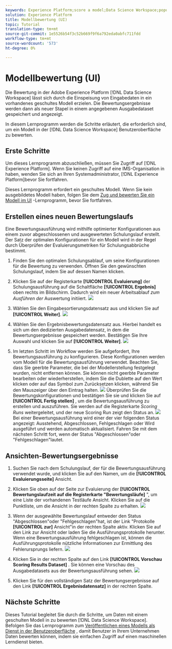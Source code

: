 ```yaml
---
keywords: Experience Platform;score a model;Data Science Workspace;popular topics
solution: Experience Platform
title: Modellbewertung (UI)
topic: Tutorial
translation-type: tm+mt
source-git-commit: 1e5526b54f3c52b669f9f6a792eda0abfc711fdd
workflow-type: tm+mt
source-wordcount: '573'
ht-degree: 0%

---
```



# Modellbewertung (UI)

Die Bewertung in der Adobe Experience Platform [!DNL Data Science Workspace] lässt sich durch die Einspeisung von Eingabedaten in ein vorhandenes geschultes Modell erzielen. Die Bewertungsergebnisse werden dann als neuer Stapel in einem angegebenen Ausgabedataset gespeichert und angezeigt.

In diesem Lernprogramm werden die Schritte erläutert, die erforderlich sind, um ein Modell in der [!DNL Data Science Workspace] Benutzeroberfläche zu bewerten.

## Erste Schritte

Um dieses Lernprogramm abzuschließen, müssen Sie Zugriff auf [!DNL Experience Platform]. Wenn Sie keinen Zugriff auf eine IMS-Organisation in haben, wenden Sie sich an Ihren Systemadministrator, [!DNL Experience Platform]bevor Sie fortfahren.

Dieses Lernprogramm erfordert ein geschultes Modell. Wenn Sie kein ausgebildetes Modell haben, folgen Sie dem [Zug und bewerten Sie ein Modell im UI](./train-evaluate-model-ui.md) -Lernprogramm, bevor Sie fortfahren.

## Erstellen eines neuen Bewertungslaufs

Eine Bewertungsausführung wird mithilfe optimierter Konfigurationen aus einem zuvor abgeschlossenen und ausgewerteten Schulungslauf erstellt. Der Satz der optimalen Konfigurationen für ein Modell wird in der Regel durch Überprüfen der Evaluierungsmetriken für Schulungsabbrüche bestimmt.

1. Finden Sie den optimalen Schulungsablauf, um seine Konfigurationen für die Bewertung zu verwenden. Öffnen Sie den gewünschten Schulungslauf, indem Sie auf dessen Namen klicken.

2. Klicken Sie auf der Registerkarte **[!UICONTROL Evaluierung]** der Schulungsausführung auf die Schaltfläche **[!UICONTROL Ergebnis]** oben rechts im Bildschirm. Dadurch wird ein neuer Arbeitsablauf *zum Ausführen der* Auswertung initiiert.
   ![](../images/models-recipes/score/training_run_overview.png)

3. Wählen Sie den Eingabesortierungsdatensatz aus und klicken Sie auf **[!UICONTROL Weiter]**.
   ![](../images/models-recipes/score/scoring_input.png)

4. Wählen Sie den Ergebnisbewertungsdatensatz aus. Hierbei handelt es sich um den dedizierten Ausgabedatensatz, in dem die Bewertungsergebnisse gespeichert werden. Bestätigen Sie Ihre Auswahl und klicken Sie auf **[!UICONTROL Weiter]**.
   ![](../images/models-recipes/score/scoring_results.png)

5. Im letzten Schritt im Workflow werden Sie aufgefordert, Ihre Bewertungsausführung zu konfigurieren. Diese Konfigurationen werden vom Modell für die Bewertungsausführung verwendet.
Beachten Sie, dass Sie geerbte Parameter, die bei der Modellerstellung festgelegt wurden, nicht entfernen können. Sie können nicht geerbte Parameter bearbeiten oder wiederherstellen, indem Sie die Dublette auf den Wert klicken oder auf das Symbol zum Zurücksetzen klicken, während Sie den Mauszeiger über den Eintrag halten.
   ![](../images/models-recipes/score/configuration.png)
Überprüfen Sie die Bewertungskonfigurationen und bestätigen Sie sie und klicken Sie auf **[!UICONTROL Fertig stellen]** , um die Bewertungsausführung zu erstellen und auszuführen. Sie werden auf die Registerkarte *Scoring Runs* weitergeleitet, und der neue Scoring Run zeigt den Status an.
   ![](../images/models-recipes/score/scoring_runs_tab.png)
Bei einer Bewertungsausführung wird einer der vier folgenden Status angezeigt: Ausstehend, Abgeschlossen, Fehlgeschlagen oder Wird ausgeführt und werden automatisch aktualisiert. Fahren Sie mit dem nächsten Schritt fort, wenn der Status &quot;Abgeschlossen&quot;oder &quot;Fehlgeschlagen&quot;lautet.

## Ansichten-Bewertungsergebnisse

1. Suchen Sie nach dem Schulungslauf, der für die Bewertungsausführung verwendet wurde, und klicken Sie auf den Namen, um die **[!UICONTROL Evaluierungsseite]** Ansicht.

2. Klicken Sie oben auf der Seite zur Evaluierung der **[!UICONTROL Bewertungslaufzeit auf die Registerkarte &quot;Bewertungsläufe]** &quot;, um eine Liste der vorhandenen Testläufe Ansicht. Klicken Sie auf die Punktliste, um die Ansicht in der rechten Spalte zu erhalten.
   ![](../images/models-recipes/score/view_details.png)

3. Wenn der ausgewählte Bewertungslauf entweder den Status &quot;Abgeschlossen&quot;oder &quot;Fehlgeschlagen&quot;hat, ist der Link &quot;Protokolle **[!UICONTROL zur]** Ansicht&quot;in der rechten Spalte aktiv. Klicken Sie auf den Link zur Ansicht oder laden Sie die Ausführungsprotokolle herunter. Wenn eine Bewertungsausführung fehlgeschlagen ist, können die Ausführungsprotokolle nützliche Informationen zur Ermittlung des Fehlerursprungs liefern.
   ![](../images/models-recipes/score/activity_logs.png)

4. Klicken Sie in der rechten Spalte auf den Link **[!UICONTROL Vorschau Scoring Results Dataset]** . Sie können eine Vorschau des Ausgabedatasets aus der Bewertungsausführung sehen.
   ![](../images/models-recipes/score/preview_results.png)

5. Klicken Sie für den vollständigen Satz der Bewertungsergebnisse auf den Link **[!UICONTROL Ergebnisdatensatz]** in der rechten Spalte.

## Nächste Schritte

Dieses Tutorial begleitet Sie durch die Schritte, um Daten mit einem geschulten Modell in zu bewerten [!DNL Data Science Workspace]. Befolgen Sie das Lernprogramm zum [Veröffentlichen eines Modells als Dienst in der Benutzeroberfläche](./publish-model-service-ui.md) , damit Benutzer in Ihrem Unternehmen Daten bewerten können, indem sie einfachen Zugriff auf einen maschinellen Lerndienst bieten.
